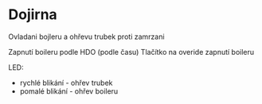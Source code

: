 # Dojirna
Ovladani bojleru a ohřevu trubek proti zamrzani

Zapnutí boileru podle HDO (podle času)
Tlačítko na overide zapnutí boileru


LED: 
 - rychlé blikání - ohřev trubek
 - pomalé blikání - ohřev boileru
 
